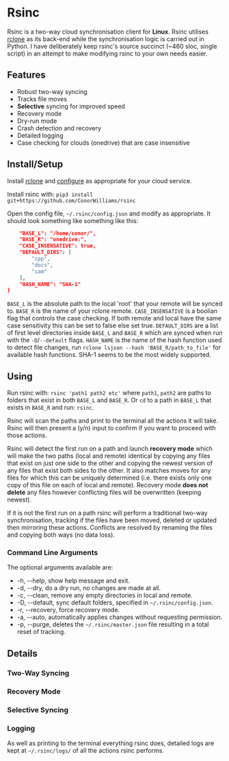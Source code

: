 # Rsinc

Rsinc is a two-way cloud synchronisation client for **Linux**. Rsinc utilises [rclone](https://github.com/ncw/rclone) as its back-end while the synchronisation logic is carried out in Python. I have deliberately keep rsinc's source succinct (\~460 sloc, single script) in an attempt to make modifying rsinc to your own needs easier.

## Features

* Robust two-way syncing 
* Tracks file moves
* **Selective** syncing for improved speed
* Recovery mode
* Dry-run mode 
* Crash detection and recovery
* Detailed logging
* Case checking for clouds (onedrive) that are case insensitive

## Install/Setup

Install [rclone](https://github.com/ncw/rclone) and [configure](https://rclone.org/docs/) as appropriate for your cloud service.

Install rsinc with: `pip3 install git+https://github.com/ConorWilliams/rsinc` 

Open the config file, `~/.rsinc/config.json` and modify as appropriate. It should look something like something like this:

```json {
    "BASE_L": "/home/conor/",
    "BASE_R": "onedrive:",
    "CASE_INSENSATIVE": true,
    "DEFAULT_DIRS": [
        "cpp",
        "docs",
        "cam"
    ],
    "HASH_NAME": "SHA-1"
}
```

`BASE_L` is the absolute path to the local 'root' that your remote will be synced to. `BASE_R` is the name of your rclone remote. `CASE_INSENSATIVE` is a boolian flag that controls the case checking. If both remote and local have the same case sensitivity this can be set to false else set true. `DEFAULT_DIRS` are a list of first level directories inside `BASE_L` and `BASE_R` which are synced when run with the `-D`/`--default` flags. `HASH_NAME` is the name of the hash function used to detect file changes, run `rclone lsjson --hash 'BASE_R/path_to_file'` for available hash functions. SHA-1 seems to be the most widely supported.

## Using

Run rsinc with: `rsinc 'path1 path2 etc'` where `path1`, `path2` are paths to folders that exist in both `BASE_L` and `BASE_R`. Or `cd` to a path in `BASE_L` that exists in `BASE_R` and run: `rsinc`.

Rsinc will scan the paths and print to the terminal all the actions it will take. Rsinc will then present a (y/n) input to confirm if you want to proceed with those actions.

Rsinc will detect the first run on a path and launch **recovery mode** which will make the two paths (local and remote) identical by copying any files that exist on just one side to the other and copying the newest version of any files that exist both sides to the other. It also matches moves for any files for which this can be uniquely determined (i.e. there exists only one copy of this file on each of local and remote). Recovery mode **does not delete** any files however conflicting files will be overwritten (keeping newest).

If it is not the first run on a path rsinc will perform a traditional two-way synchronisation, tracking if the files have been moved, deleted or updated then mirroring these actions. Conflicts are resolved by renaming the files and copying both ways (no data loss).  

### Command Line Arguments

The optional arguments available are:

*  -h, --help, show help message and exit.
*  -d, --dry, do a dry run, no changes are made at all.
*  -c, --clean, remove any empty directories in local and remote.
*  -D, --default, sync default folders, specified in `~/.rsinc/config.json`.
*  -r, --recovery, force recovery mode.
*  -a, --auto, automatically applies changes without requesting permission.
*  -p, --purge, deletes the `~/.rsinc/master.json` file resulting in a total reset of tracking.

## Details

### Two-Way Syncing

### Recovery Mode

### Selective Syncing

### Logging

As well as printing to the terminal everything rsinc does, detailed logs are kept at `~/.rsinc/logs/` of all the actions rsinc performs.
